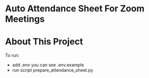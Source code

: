 # Auto Attendance Sheet For Zoom Meetings

About This Project
==================
To run: 
* add .env you can see .env.example
* run script prepare_attendance_sheet.py